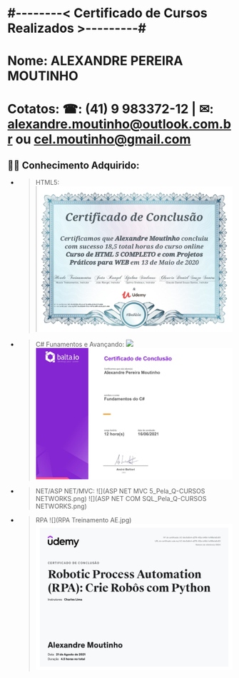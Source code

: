 # #--------< Certificado de Cursos Realizados >---------#

#  Nome: ALEXANDRE PEREIRA MOUTINHO  
#  Cotatos: ☎: (41) 9 983372-12 | ✉: alexandre.moutinho@outlook.com.br ou cel.moutinho@gmail.com 


## 👨‍🎓 Conhecimento Adquirido:

- > HTML5:
    ![](HTML5_Completo_HCode.png)

- > C# Funamentos e Avançando:
    ![](C_Sharp_Basico_ao_Avançado_COD3R.png)
    ![](CSharp_Fundamentos_Balta_oi.png)

- > NET/ASP NET/MVC:
    ![](ASP NET MVC 5_Pela_Q-CURSOS NETWORKS.png)
    ![](ASP NET COM SQL_Pela_Q-CURSOS NETWORKS.png)

- > RPA
    ![](RPA Treinamento AE.jpg)
    ![](RPA_Python.jpg)
